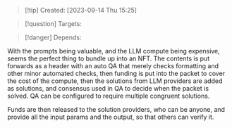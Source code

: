 
>[!tip] Created: [2023-09-14 Thu 15:25]

>[!question] Targets: 

>[!danger] Depends: 

With the prompts being valuable, and the LLM compute being expensive, seems the perfect thing to bundle up into an NFT.  The contents is put forwards as a header with an auto QA that merely checks formatting and other minor automated checks, then funding is put into the packet to cover the cost of the compute, then the solutions from LLM providers are added as solutions, and consensus used in QA to decide when the packet is solved.  QA can be configured to require multiple congruent solutions.

Funds are then released to the solution providers, who can be anyone, and provide all the input params and the output, so that others can verify it.  